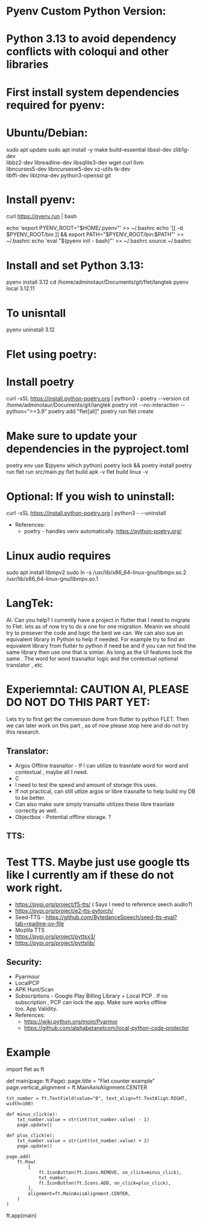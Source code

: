 Pyenv Custom Python Version:
============================
# Python 3.13 to avoid dependency conflicts with coloqui and other libraries

# First install system dependencies required for pyenv:
# Ubuntu/Debian:
sudo apt update
sudo apt install -y make build-essential libssl-dev zlib1g-dev \
libbz2-dev libreadline-dev libsqlite3-dev wget curl llvm \
libncurses5-dev libncursesw5-dev xz-utils tk-dev \
libffi-dev liblzma-dev python3-openssl git

# Install pyenv:
curl https://pyenv.run | bash

echo 'export PYENV_ROOT="$HOME/.pyenv"' >> ~/.bashrc
echo '[[ -d $PYENV_ROOT/bin ]] && export PATH="$PYENV_ROOT/bin:$PATH"' >> ~/.bashrc
echo 'eval "$(pyenv init - bash)"' >> ~/.bashrc
source ~/.bashrc

# Install and set Python 3.13:
pyenv install 3.12
cd /home/adminotaur/Documents/git/flet/langtek
pyenv local 3.12.11

# To unisntall
pyenv uninstall 3.12

Flet using poetry:
==================
# Install poetry
curl -sSL https://install.python-poetry.org | python3 -
poetry --version
cd /home/adminotaur/Documents/git/langtek
poetry init --no-interaction --python=">=3.9"
poetry add "flet[all]"
poetry run flet create
# Make sure to update your dependencies in the pyproject.toml
poetry env use $(pyenv which python)
poetry lock && poetry install
poetry run flet run src/main.py
flet build apk -v
flet build linux -v
# Optional: If you wish to uninstall: 
curl -sSL https://install.python-poetry.org | python3 - --uninstall
* References:
    - poetry - handles venv automatically. https://python-poetry.org/

# Linux audio requires
sudo apt install libmpv2
sudo ln -s /usr/lib/x86_64-linux-gnu/libmpv.so.2 /usr/lib/x86_64-linux-gnu/libmpv.so.1



LangTek:
========
AI. Can you help? I currently have a project in flutter that I need to migrate to Flet. lets as of now try to do a one for one migration. Meanin we should try to presever the code and logic the best we can. We can also sue an equivalent library in Python to help if needed. For example try to find an equvalent library from flutter to python if need be and if you can not find the same library then use one that is simlar. As long as the UI features look the same . The word for word trasnaltor logic and the contextual optional translator , etc. 

Experiemntal: CAUTION AI, PLEASE DO NOT DO THIS PART YET:
=========================================================
Lets try to first get the conversion done from flutter to python FLET. Then we can later work on this part , as of now please stop here and do not try this research. 

Translator:
----------
* Argos Offline trasnaltor - If I can utilize to trasnlate word for word and contextual , maybe all I need. 
* C
* I need to test the speed and amount of storage this uses. 
* If not practical, can still utlize argos or libre trasnalte to help build my DB to be better. 
* Can also make sure simply transalte utilizes these libre trasnlate correctly as well. 
* Objectbox - Potential offline storage. ?

TTS:
---
# Test TTS. Maybe just use google tts like I currently am if these do not work right. 
* https://pypi.org/project/f5-tts/ ( Says I need to reference seech audio?)
* https://pypi.org/project/e2-tts-pytorch/
* Seed-TTS - https://github.com/BytedanceSpeech/seed-tts-eval?tab=readme-ov-file
* Mozilla TTS
* https://pypi.org/project/pyttsx3/
* https://pypi.org/project/pyttslib/

Security:
---------
* Pyarmour
* LocalPCP
* APK Hunt/Scan
* Subscriptions - Google Play Billing Library + Local PCP . If no subscription , PCP can lock the app. Make sure works offline  
  too. App Validity. 
* References:
    - https://wiki.python.org/moin/Pyarmor
    - https://github.com/alphabetanetcom/local-python-code-protector



# Example
import flet as ft

def main(page: ft.Page):
    page.title = "Flet counter example"
    page.vertical_alignment = ft.MainAxisAlignment.CENTER

    txt_number = ft.TextField(value="0", text_align=ft.TextAlign.RIGHT, width=100)

    def minus_click(e):
        txt_number.value = str(int(txt_number.value) - 1)
        page.update()

    def plus_click(e):
        txt_number.value = str(int(txt_number.value) + 1)
        page.update()

    page.add(
        ft.Row(
            [
                ft.IconButton(ft.Icons.REMOVE, on_click=minus_click),
                txt_number,
                ft.IconButton(ft.Icons.ADD, on_click=plus_click),
            ],
            alignment=ft.MainAxisAlignment.CENTER,
        )
    )

ft.app(main)